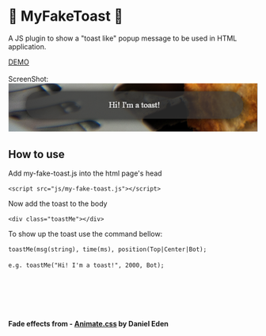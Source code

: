 # :bread: MyFakeToast :bread:

A JS plugin to show a "toast like" popup message to be used in HTML application.

[DEMO](https://codepen.io/fabiobraglin/pen/XaveJy/)
<br><br>
ScreenShot:<br>
![MyFakeToast](https://github.com/braglin/MyFakeToast/blob/master/MyFakeToast.png)

## How to use
Add my-fake-toast.js into the html page's head
```
<script src="js/my-fake-toast.js"></script>
```
Now add the toast to the body
```
<div class="toastMe"></div>
```
To show up the toast use the command bellow:
```
toastMe(msg(string), time(ms), position(Top|Center|Bot);

e.g. toastMe("Hi! I'm a toast!", 2000, Bot);
```


<br><br><br><br>
#### Fade effects from - [Animate.css](http://daneden.me/animate) by Daniel Eden
